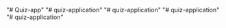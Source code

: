 "# Quiz-app" 
"# quiz-application" 
"# quiz-application" 
"# quiz-application" 
"# quiz-application" 
